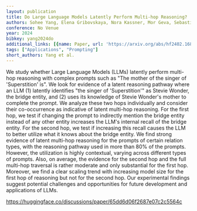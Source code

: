 ```yaml
---
layout: publication
title: Do Large Language Models Latently Perform Multi-hop Reasoning?
authors: Sohee Yang, Elena Gribovskaya, Nora Kassner, Mor Geva, Sebastian Riedel
conference: No Venue
year: 2024
bibkey: yang2024do
additional_links: [{name: Paper, url: 'https://arxiv.org/abs/hf2402.16837'}]
tags: ["Applications", "Prompting"]
short_authors: Yang et al.
---
```

We study whether Large Language Models (LLMs) latently perform multi-hop reasoning with complex prompts such as "The mother of the singer of 'Superstition' is". We look for evidence of a latent reasoning pathway where an LLM (1) latently identifies "the singer of 'Superstition'" as Stevie Wonder, the bridge entity, and (2) uses its knowledge of Stevie Wonder's mother to complete the prompt. We analyze these two hops individually and consider their co-occurrence as indicative of latent multi-hop reasoning. For the first hop, we test if changing the prompt to indirectly mention the bridge entity instead of any other entity increases the LLM's internal recall of the bridge entity. For the second hop, we test if increasing this recall causes the LLM to better utilize what it knows about the bridge entity. We find strong evidence of latent multi-hop reasoning for the prompts of certain relation types, with the reasoning pathway used in more than 80% of the prompts. However, the utilization is highly contextual, varying across different types of prompts. Also, on average, the evidence for the second hop and the full multi-hop traversal is rather moderate and only substantial for the first hop. Moreover, we find a clear scaling trend with increasing model size for the first hop of reasoning but not for the second hop. Our experimental findings suggest potential challenges and opportunities for future development and applications of LLMs.

https://huggingface.co/discussions/paper/65dd6d06f2687e07c2c5564c